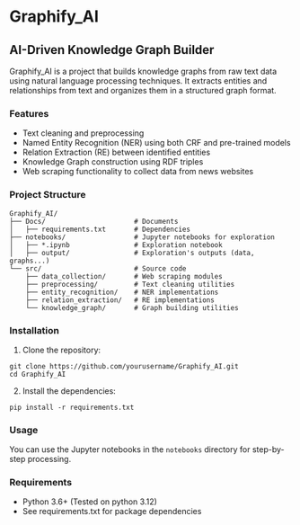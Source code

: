 # Graphify_AI

## AI-Driven Knowledge Graph Builder

Graphify_AI is a project that builds knowledge graphs from raw text data using natural language processing techniques. It extracts entities and relationships from text and organizes them in a structured graph format.

### Features

- Text cleaning and preprocessing
- Named Entity Recognition (NER) using both CRF and pre-trained models
- Relation Extraction (RE) between identified entities
- Knowledge Graph construction using RDF triples
- Web scraping functionality to collect data from news websites

### Project Structure

```
Graphify_AI/
├── Docs/                      # Documents
│   ├── requirements.txt       # Dependencies
├── notebooks/                 # Jupyter notebooks for exploration
│   ├── *.ipynb                # Exploration notebook
│   ├── output/                # Exploration's outputs (data, graphs...)
└── src/                       # Source code
    ├── data_collection/       # Web scraping modules
    ├── preprocessing/         # Text cleaning utilities
    ├── entity_recognition/    # NER implementations
    ├── relation_extraction/   # RE implementations
    └── knowledge_graph/       # Graph building utilities
```

### Installation

1. Clone the repository:
```
git clone https://github.com/yourusername/Graphify_AI.git
cd Graphify_AI
```

2. Install the dependencies:
```
pip install -r requirements.txt
```

### Usage

You can use the Jupyter notebooks in the `notebooks` directory for step-by-step processing.

### Requirements

- Python 3.6+ (Tested on python 3.12)
- See requirements.txt for package dependencies
